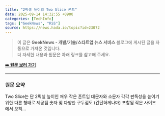 ```yaml
---
title: "2픽셀 높이의 Two Slice 폰트"
date: 2025-09-14 14:32:55 +0900
categories: [TechInfo]
tags: ["GeekNews", "RSS"]
source: https://news.hada.io/topic?id=23072
---
```

> 이 글은 **GeekNews - 개발/기술/스타트업 뉴스 서비스** 블로그에 게시된 글을 자동으로 가져온 것입니다. <br>
> 더 자세한 내용과 원문은 아래 링크를 참고해 주세요.

[**➡️ 원문 보러 가기**](https://news.hada.io/topic?id=23072)

---

### 원문 요약
Two Slice는 단 2픽셀 높이인 매우 작은 폰트임 대문자와 소문자 각각 판독성을 높이기 위한 다른 형태로 제공됨 숫자 및 다양한 구두점도 (간단하게나마) 포함됨 작은 사이즈에서 오히...
